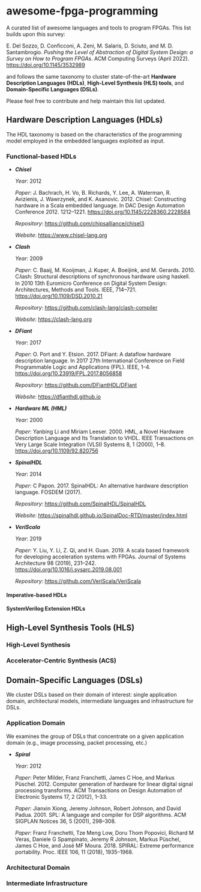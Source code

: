 # awesome-fpga-programming
A curated list of awesome languages and tools to program FPGAs.
This list builds upon this survey:

E. Del Sozzo, D. Conficconi, A. Zeni, M. Salaris, D. Sciuto, and M. D. Santambrogio. *Pushing the Level of Abstraction of Digital System Design: a Survey on How to Program FPGAs*. ACM Computing Surveys (April 2022). https://doi.org/10.1145/3532989

and follows the same taxonomy to cluster state-of-the-art **Hardware Description Languages (HDLs)**, **High-Level Synthesis (HLS) tools**, and **Domain-Specific Languages (DSLs)**.

Please feel free to contribute and help maintain this list updated.

## Hardware Description Languages (HDLs)

The HDL taxonomy is based on the characteristics of the programming model employed in the embedded languages exploited as input.

### Functional-based HDLs

- ***Chisel***
 
  *Year*: 2012
  
  *Paper*: J. Bachrach, H. Vo, B. Richards, Y. Lee, A. Waterman, R. Avizienis, J. Wawrzynek, and K. Asanovic. 2012. Chisel: Constructing hardware in a Scala embedded language. In DAC Design Automation Conference 2012. 1212–1221. https://doi.org/10.1145/2228360.2228584
  
  *Repository*: https://github.com/chipsalliance/chisel3
  
  *Website*: https://www.chisel-lang.org

- ***Clash***
 
  *Year*: 2009
  
  *Paper*: C. Baaij, M. Kooijman, J. Kuper, A. Boeijink, and M. Gerards. 2010. C𝜆ash: Structural descriptions of synchronous hardware using haskell. In 2010 13th Euromicro Conference on Digital System Design: Architectures, Methods and Tools. IEEE, 714–721. https://doi.org/10.1109/DSD.2010.21
  
  *Repository*: https://github.com/clash-lang/clash-compiler
  
  *Website*: https://clash-lang.org

 - ***DFiant***
  
    *Year*: 2017
  
    *Paper*: O. Port and Y. Etsion. 2017. DFiant: A dataflow hardware description language. In 2017 27th International Conference on Field Programmable Logic and Applications (FPL). IEEE, 1–4. https://doi.org/10.23919/FPL.2017.8056858
  
    *Repository*: https://github.com/DFiantHDL/DFiant
  
    *Website*: https://dfianthdl.github.io


 - ***Hardware ML (HML)***
 
    *Year*: 2000
  
    *Paper*: Yanbing Li and Miriam Leeser. 2000. HML, a Novel Hardware Description Language and Its Translation to VHDL. IEEE Transactions on Very Large Scale Integration (VLSI) Systems 8, 1 (2000), 1–8. https://doi.org/10.1109/92.820756
 
 - ***SpinalHDL***
 
    *Year*: 2014
 
    *Paper*: C Papon. 2017. SpinalHDL: An alternative hardware description language. FOSDEM (2017).
 
    *Repository*: https://github.com/SpinalHDL/SpinalHDL
 
    *Website*: https://spinalhdl.github.io/SpinalDoc-RTD/master/index.html
 
 - ***VeriScala***
 
    *Year*: 2019
 
    *Paper*: Y. Liu, Y. Li, Z. Qi, and H. Guan. 2019. A scala based framework for developing acceleration systems with FPGAs. Journal of Systems Architecture 98 (2019), 231–242. https://doi.org/10.1016/j.sysarc.2019.08.001 
  
    *Repository*: https://github.com/VeriScala/VeriScala
 

#### Imperative-based HDLs

#### SystemVerilog Extension HDLs


## High-Level Synthesis Tools (HLS)

### High-Level Synthesis

### Accelerator-Centric Synthesis (ACS)


## Domain-Specific Languages (DSLs)
We cluster DSLs based on their domain of interest: single application domain, architectural models, intermediate languages and infrastructure for DSLs. 

### Application Domain

We examines the group of DSLs that concentrate on a given application domain (e.g., image processing, packet processing, etc.)

 - ***Spiral***
 
    *Year*: 2012
 
    *Paper*: Peter Milder, Franz Franchetti, James C Hoe, and Markus Püschel. 2012. Computer generation of hardware for linear digital signal processing transforms. ACM Transactions on Design Automation of Electronic Systems 17, 2 (2012), 1–33.

    *Paper*: Jianxin Xiong, Jeremy Johnson, Robert Johnson, and David Padua. 2001. SPL: A language and compiler for DSP algorithms. ACM SIGPLAN Notices 36, 5 (2001), 298–308.

    *Paper*: Franz Franchetti, Tze Meng Low, Doru Thom Popovici, Richard M Veras, Daniele G Spampinato, Jeremy R Johnson, Markus Püschel, James C Hoe, and José MF Moura. 2018. SPIRAL: Extreme performance portability. Proc. IEEE 106, 11 (2018), 1935–1968.


### Architectural Domain

### Intermediate Infrastructure